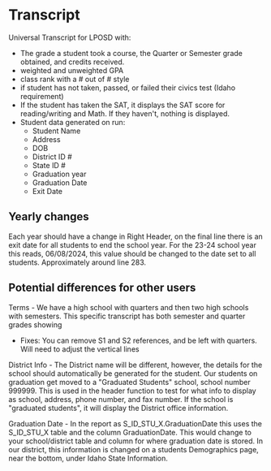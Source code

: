 # Transcript

Universal Transcript for LPOSD with:

- The grade a student took a course, the Quarter or Semester grade obtained, and credits received.
- weighted and unweighted GPA
- class rank with a # out of # style
- if student has not taken, passed, or failed their civics test (Idaho requirement)
- If the student has taken the SAT, it displays the SAT score for reading/writing and Math. If they haven't, nothing is displayed.
- Student data generated on run:
  - Student Name
  - Address
  - DOB
  - District ID #
  - State ID #
  - Graduation year
  - Graduation Date
  - Exit Date

## Yearly changes

Each year should have a change in Right Header, on the final line there is an exit date for all students to end the school year. For the 23-24 school year this reads, 06/08/2024, this value should be changed to the date set to all students. Approximately around line 283.

## Potential differences for other users

Terms - We have a high school with quarters and then two high schools with semesters. This specific transcript has both semester and quarter grades showing

- Fixes: You can remove S1 and S2 references, and be left with quarters. Will need to adjust the vertical lines

District Info - The District name will be different, however, the details for the school should automatically be generated for the student. Our students on graduation get moved to a "Graduated Students" school, school number 999999. This is used in the header function to test for what info to display as school, address, phone number, and fax number. If the school is "graduated students", it will display the District office information.

Graduation Date - In the report as S_ID_STU_X.GraduationDate this uses the S_ID_STU_X table and the column GraduationDate. This would change to your school/district table and column for where graduation date is stored. In our district, this information is changed on a students Demographics page, near the bottom, under Idaho State Information.

